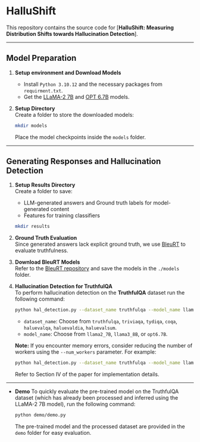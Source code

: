 # HalluShift

This repository contains the source code for [**HalluShift: Measuring Distribution Shifts towards Hallucination Detection**].

---

## **Model Preparation**

1. **Setup environment and Download Models**  
   - Install `Python 3.10.12` and the necessary packages from `requirment.txt`.
   - Get the [LLaMA-2 7B](https://huggingface.co/meta-llama) and [OPT 6.7B](https://huggingface.co/facebook/opt-6.7b) models.
   
2. **Setup Directory**  
   Create a folder to store the downloaded models:
   ```bash
   mkdir models
   ```
   Place the model checkpoints inside the `models` folder.

---

## **Generating Responses and Hallucination Detection**

1. **Setup Results Directory**  
   Create a folder to save:
   - LLM-generated answers and Ground truth labels for model-generated content
   - Features for training classifiers
   ```bash
   mkdir results
   ```

2. **Ground Truth Evaluation**  
   Since generated answers lack explicit ground truth, we use [BleuRT](https://arxiv.org/abs/2004.04696) to evaluate truthfulness.

3. **Download BleuRT Models**  
   Refer to the [BleuRT repository](https://github.com/google-research/bleurt) and save the models in the `./models` folder.

4. **Hallucination Detection for TruthfulQA**  
   To perform hallucination detection on the **TruthfulQA** dataset run the following command:
   ```bash
   python hal_detection.py --dataset_name truthfulqa --model_name llama2_7B 
   ```
   - `dataset_name`: Choose from `truthfulqa`, `triviaqa`, `tydiqa`, `coqa`, `haluevalqa`, `haluevaldia`, `haluevalsum`.
   - `model_name`: Choose from `llama2_7B`, `llama3_8B`, or `opt6.7B`.

   **Note:** If you encounter memory errors, consider reducing the number of workers using the `--num_workers` parameter. For example:
   ```bash
   python hal_detection.py --dataset_name truthfulqa --model_name llama2_7B --num_workers 1
   ```
   Refer to Section IV of the paper for implementation details.

---
* **Demo**
   To quickly evaluate the pre-trained model on the TruthfulQA dataset (which has already been processed and inferred using the LLaMA-2 7B model), run the following command:
   ```bash
   python demo/demo.py
   ```
   The pre-trained model and the processed dataset are provided in the `demo` folder for easy evaluation.
